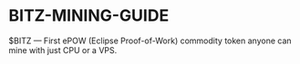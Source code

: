 # BITZ-MINING-GUIDE
$BITZ — First ePOW (Eclipse Proof-of-Work) commodity token anyone can mine with just CPU or a VPS.
